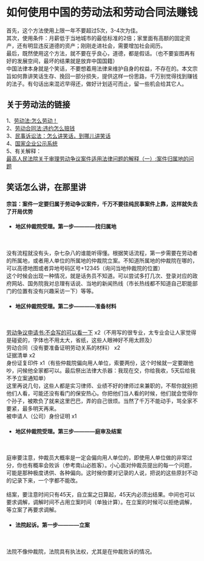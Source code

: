 如何使用中国的劳动法和劳动合同法赚钱 
====
首先，这个方法使用上限一年不要超过5次，3-4次为佳。<br>
其次，使用条件：月薪低于当地城市的最低标准的2倍；家里面有高额的固定资产，还有明显违反道德的资产；刚刚走进社会，需要增加社会阅历。<br> 
最后，既然使用这个方法，就不要在乎良心，道德，都是假话。（也不要妄图再有好的发展空间，最坏的结果就是放弃中国国籍）<br> 
中国法律本身就是个笑话，不要想着用法律来维护自身的权益，不存在的。本文宗旨如何靠讲笑话生存、挽回一部分损失，提供这样一份思路，千万别觉得找到赚钱的法子。有句话出来混迟早得还，做好计划适可而止，留一些机会给其它人。<br> 

关于劳动法的链接
------- 
1、[劳动法:怎么劳动！](http://www.gov.cn/banshi/2005-05/25/content_905.htm)<br> 
2、[劳动合同法:违约怎么赔钱](http://www.gov.cn/flfg/2007-06/29/content_669394.htm)<br> 
3、[民事诉讼法：怎么讲笑话，到哪儿讲笑话](http://www.npc.gov.cn/zgrdw/npc/xinwen/2017-06/29/content_2024892.htm)<br> 
4、[国家企业公示系统](https://www.gsxt.gov.cn/index.html)<br>
5、有关解释：<br> 
[最高人民法院关于审理劳动争议案件适用法律问题的解释（一）:案件归属地的问题](https://www.court.gov.cn/fabu-xiangqing-282121.html)<br> 

笑话怎么讲，在那里讲
------- 
#### 宗旨：案件一定要归属于劳动争议案件，千万不要往纯民事案件上靠，这样就失去了开局优势<br>

* #### 地区仲裁院受理。第一步————找归属地<br>

<br>

没有流程就没有头，杂七杂八的谁能听得懂。根据笑话流程，第一步需要在劳动者的所属地，或者用人单位的所属地的仲裁院立案。不知道所属地的仲裁院在哪的，可以高德地图或者异地号码区号+12345（询问当地仲裁院的位置）<br>
这个时候会出现一种情况，就是话务员不知道。可以尝试多打几次、登录对应的政府网站、国务院我对总理有话说、当地的新闻热线（市长热线都不知道自己职能部门的位置有没有兴趣采访一下）等等。<br>

* #### 地区仲裁院受理。第二步————准备材料<br>

<br>

[劳动争议申请书:不会写的可以看一下](http://www.moj.gov.cn/pub/sfbgw/jgsz/jgszzsdw/zsdwflyzzx/flyzzxgzpt/gzptwlpx/202007/t20200702_190436.html) 
x2（不用写的很专业，太专业会让人家觉得是碰瓷的，字体也不用太大，省纸，这些人眼神好不用太顾及）<br>
劳动合同（没有要准备证明劳动关系的材料） x2<br>
证据清单 x2<br>
身份证复印件 x1（有些仲裁院偏向用人单位，索要两份，这个时候就一定要跟他吵，问候他全家都可以。最后祭出法律大杀器：我现在交，你给我收，5天后给我不予立案通知单）<br>
这里再说几句，这些人都是实习律师、业绩不好的律师过来兼职的，不帮你就别把他们人看，可能还没有看门的保安热心。你把他们当人看的时候，他们就会觉得你个孙子，被欺负了就来这里巴巴，弄的自己很烦。当然了千万不能动手，骂全家不要紧，最多明天再来。<br>
被申请人（公司）身份证明 x1<br>

* #### 地区仲裁院受理。第三步————庭审及结案<br>

<br>

庭审要注意，仲裁员大概率是一定会偏向用人单位的，即使用人单位做的非常过分，你也有概率会败诉（参考南山必胜客）。小心面对仲裁员提出的每一个问题，可能是那种极度诱供、各种偏向。这时候你要对记录的人说，把说的这些原封不动的记录下来，一个字都不能改。<br>
<br>
结案，要注意时间只有45天，自立案之日算起，45天内必须出结果。中间也可以要求调解，调解时间不占用立案时间（单独计算）。在立案的时候可以拒绝调解，等立案了再要求调解。<br>

* #### 法院起诉。第一步————立案<br>

<br>

法院不像仲裁院，法院具有执法权，尤其是在仲裁败诉的情况。<br>














